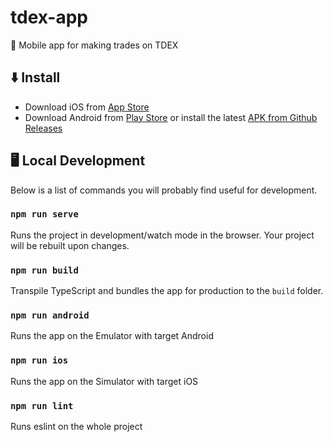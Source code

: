 # tdex-app
📱 Mobile app for making trades on TDEX 

## ⬇️ Install

* Download iOS from [App Store](#)
* Download Android from [Play Store](#) or install the latest [APK from Github Releases](#)


## 🖥 Local Development

Below is a list of commands you will probably find useful for development.

### `npm run serve`

Runs the project in development/watch mode in the browser. Your project will be rebuilt upon changes. 

### `npm run build`

Transpile TypeScript and bundles the app for production to the `build` folder.

### `npm run android`

Runs the app on the Emulator with target Android

### `npm run ios`

Runs the app on the Simulator with target iOS

### `npm run lint`

Runs eslint on the whole project
